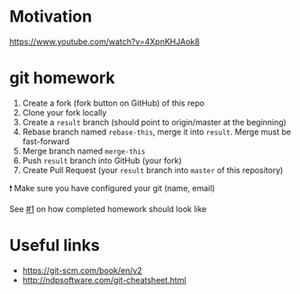 # Motivation

https://www.youtube.com/watch?v=4XpnKHJAok8

# git homework

1. Create a fork (fork button on GitHub) of this repo
1. Clone your fork locally
1. Create a `result` branch (should point to origin/master at the beginning)
1. Rebase branch named `rebase-this`, merge it into `result`. Merge must be fast-forward
1. Merge branch named `merge-this`
1. Push `result` branch into GitHub (your fork)
1. Create Pull Request (your `result` branch into `master` of this repository)

:exclamation: Make sure you have configured your git (name, email)

See [#1](https://github.com/mariusgrigaitis/git-homework/pull/1) on how completed homework should look like

# Useful links

* https://git-scm.com/book/en/v2
* http://ndpsoftware.com/git-cheatsheet.html
